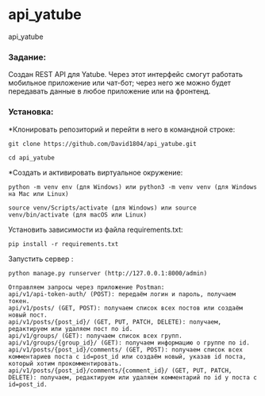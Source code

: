 # api_yatube
api_yatube
### Задание:
 Создан REST API для Yatube. Через этот интерфейс смогут работать мобильное приложение или чат-бот; 
через него же можно будет передавать данные в любое приложение или на фронтенд.
### Установка:

*Клонировать репозиторий и перейти в него в командной строке:

```
git clone https://github.com/David1804/api_yatube.git
```

```
cd api_yatube
```

*Cоздать и активировать виртуальное окружение:

```
python -m venv env (для Windows) или python3 -m venv venv (для Windows на Mac или Linux)
```

```
source venv/Scripts/activate (для Windows) или source venv/bin/activate (для macOS или Linux)
```

Установить зависимости из файла requirements.txt:


```
pip install -r requirements.txt
```

Запустить сервер :

```
python manage.py runserver (http://127.0.0.1:8000/admin) 
```
```
Отправляем запросы через приложение Postman:
api/v1/api-token-auth/ (POST): передаём логин и пароль, получаем токен.
api/v1/posts/ (GET, POST): получаем список всех постов или создаём новый пост.
api/v1/posts/{post_id}/ (GET, PUT, PATCH, DELETE): получаем, редактируем или удаляем пост по id.
api/v1/groups/ (GET): получаем список всех групп.
api/v1/groups/{group_id}/ (GET): получаем информацию о группе по id.
api/v1/posts/{post_id}/comments/ (GET, POST): получаем список всех комментариев поста с id=post_id или создаём новый, указав id поста, который хотим прокомментировать.
api/v1/posts/{post_id}/comments/{comment_id}/ (GET, PUT, PATCH, DELETE): получаем, редактируем или удаляем комментарий по id у поста с id=post_id.
```
